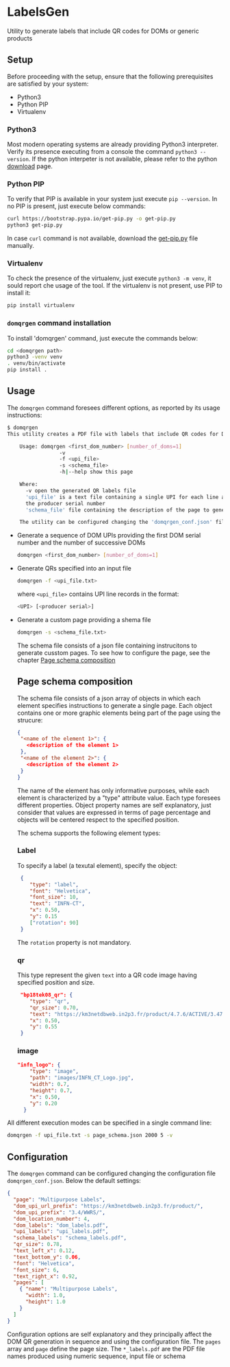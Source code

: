 # LabelsGen
Utility to generate labels that include QR codes for DOMs or generic products

## Setup
Before proceeding with the setup, ensure that the following prerequisites are satisfied by your system:

* Python3
* Python PIP
* Virtualenv

### Python3
Most modern operating systems are already providing Python3 interpreter. Verify its presence executing from a console the command `python3 --version`.
If the python interpeter is not available, please refer to the python [download](https://www.python.org/downloads/) page.

### Python PIP
To verify that PIP is available in your system just execute `pip --version`. In no PIP is present, just execute below commands:

```bash
curl https://bootstrap.pypa.io/get-pip.py -o get-pip.py
python3 get-pip.py
```
In case `curl` command is not available, download the [get-pip.py]( https://bootstrap.pypa.io/get-pip.py) file manually.

### Virtualenv
To check the presence of the virtualenv, just execute `python3 -m venv`, it sould report che usage of the tool. If the virtualenv is not present, use PIP to install it:

```bash
pip install virtualenv
```

### `domqrgen` command installation
To install 'domqrgen' command, just execute the commands below:

   ```bash
   cd <domqrgen path>
   python3 -venv venv
   . venv/bin/activate
   pip install .
   ```

## Usage

The `domqrgen` command foresees different options, as reported by its usage instructions:

```bash
$ domqrgen 
This utility creates a PDF file with labels that include QR codes for DOMs or generic products.

    Usage: domqrgen <first_dom_number> [number_of_doms=1]
                 -v
                 -f <upi_file>
                 -s <schema_file>
                 -h|--help show this page

    Where:
      -v open the generated QR labels file
      'upi_file' is a text file containing a single UPI for each line and optionally
      the producer serial number
      'schema_file' file containing the description of the page to generate

    The utility can be configured changing the 'domqrgen_conf.json' file
```

* Generate a sequence of DOM UPIs providing the first DOM serial number and the number of successive DOMs

  ```bash
  domqrgen <first_dom_number> [number_of_doms=1]
  ```

* Generate QRs specified into an input file

  ```bash
  domqrgen -f <upi_file.txt>
  ```

  where `<upi_file>` contains UPI line records in the format: 

  ```bash
  <UPI> [<producer serial>]
  ```

* Generate a custom page providing a shema file

  ```bash
  domqrgen -s <schema_file.txt>
  ```

  The schema file consists of a json file containing instrucitons to generate cusstom pages. To see how to configure the page, see the chapter [Page schema composition]()

  ## Page schema composition
  The schema file consists of a json array of objects in which each element specifies instructions to generate a single page.
  Each object contains one or more graphic elements being part of the page using the strucure:

  ```json
  {
   "<name of the element 1>": {
     <description of the element 1>
   },
   "<name of the element 2>": {
     <description of the element 2>
   }
  }
  ```
  The name of the element has only informative purposes, while each element is characterized by a "type" attribute value. Each type foresees different properties.
  Object property names are self explanatory, just consider that values are expressed in terms of page percentage and objects will be centered respect to the specified position.
  
  The schema supports the following element types:

  ### Label
  To specify a label (a texutal element), specify the object:

  ```json
   {
      "type": "label",
      "font": "Helvetica",
      "font_size": 10,
      "text": "INFN-CT",
      "x": 0.50,
      "y": 0.15
      ["rotation": 90]
   }
   ```
   The `rotation` property is not mandatory.


   ### qr
   This type represent the given `text` into a QR code image having specified position and size.

  ```json
   "bp18tek08_qr": {
      "type": "qr",
      "qr_size": 0.70,
      "text": "https://km3netdbweb.in2p3.fr/product/4.7.6/ACTIVE/3.47",
      "x": 0.50,
      "y": 0.55
   }
   ```

   ### image

  ```json
  "infn_logo": {
      "type": "image",
      "path": "images/INFN_CT_Logo.jpg",
      "width": 0.7,
      "height": 0.7,
      "x": 0.50,
      "y": 0.20
	}
   ```

All different execution modes can be specified in a single command line:

```bash
domqrgen -f upi_file.txt -s page_schema.json 2000 5 -v
```


## Configuration
The `domqrgen` command can be configured changing the configuration file `domqrgen_conf.json`.
Below the default settings:

```json
{
  "page": "Multipurpose Labels",
  "dom_upi_url_prefix": "https://km3netdbweb.in2p3.fr/product/",
  "dom_upi_prefix": "3.4/WWRS/",
  "dom_location_number": 4,
  "dom_labels": "dom_labels.pdf",
  "upi_labels": "upi_labels.pdf",
  "schema_labels": "schema_labels.pdf",
  "qr_size": 0.78,
  "text_left_x": 0.12,
  "text_bottom_y": 0.06,
  "font": "Helvetica",
  "font_size": 6,
  "text_right_x": 0.92,
  "pages": [
    { "name": "Multipurpose Labels",
      "width": 1.0,
      "height": 1.0
    }
  ]
}
```

Configuration options are self explanatory and they principally affect the DOM QR generation in sequence and using the configuration file.
The `pages` array and `page` define the page size.
The `*_labels.pdf` are the PDF file names produced using numeric sequence, input file or schema